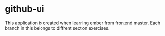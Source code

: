 # github-ui
This application is created when learning ember from frontend master. Each branch in this belongs to diffrent section exercises.

